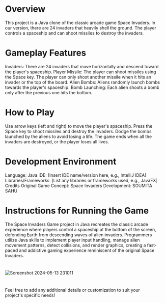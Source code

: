 # Overview
This project is a Java clone of the classic arcade game Space Invaders. In our version, there are 24 invaders that heavily shell the ground. The player controls a spaceship and can shoot missiles to destroy the invaders.
# Gameplay Features
Invaders: There are 24 invaders that move horizontally and descend toward the player's spaceship.
Player Missile: The player can shoot missiles using the Space key. The player can only shoot another missile when it hits an invader or the top of the board.
Alien Bombs: Aliens randomly launch bombs towards the player's spaceship.
Bomb Launching: Each alien shoots a bomb only after the previous one hits the bottom.
# How to Play
Use arrow keys (left and right) to move the player's spaceship.
Press the Space key to shoot missiles and destroy the invaders.
Dodge the bombs launched by the aliens to avoid losing a life.
The game ends when all the invaders are destroyed, or the player loses all lives.
# Development Environment
Language: Java
IDE: [Insert IDE name/version here, e.g., IntelliJ IDEA]
Libraries/Frameworks: [List any libraries or frameworks used, e.g., JavaFX]
Credits
Original Game Concept: Space Invaders
Development: SOUMITA SAHU
# Instructions for Running the Game
The Space Invaders Game project in Java recreates the classic arcade experience where players control a spaceship at the bottom of the screen, defending Earth from descending waves of alien invaders. Programmers utilize Java skills to implement player input handling, manage alien movement patterns, detect collisions, and render graphics, creating a fast-paced and addictive gaming experience reminiscent of the original Space Invaders.
#
![Screenshot 2024-05-13 231011](https://github.com/Soumita-2018/Space_Alien_Invaders/assets/100480877/9ea06f15-c721-4e50-8ac1-d55ffd5e28bf)
# 
Feel free to add any additional details or customization to suit your project's specific needs!

